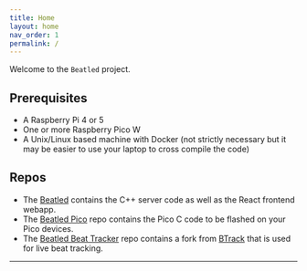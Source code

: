 ```yaml
---
title: Home
layout: home
nav_order: 1
permalink: /
---
```


Welcome to the `Beatled` project.

## Prerequisites

- A Raspberry Pi 4 or 5
- One or more Raspberry Pico W
- A Unix/Linux based machine with Docker (not strictly necessary but it may be easier to use your laptop to cross compile the code)

## Repos

- The [Beatled](https://github.com/oost/beatled) contains the C++ server code as well as the React frontend webapp.
- The [Beatled Pico](https://github.com/oost/beatled-pico) repo contains the Pico C code to be flashed on your Pico devices.
- The [Beatled Beat Tracker](https://github.com/oost/beatled-beat-tracker) repo contains a fork from [BTrack](https://github.com/adamstark/BTrack) that is used for live beat tracking.

---

[^1]: [It can take up to 10 minutes for changes to your site to publish after you push the changes to GitHub](https://docs.github.com/en/pages/setting-up-a-github-pages-site-with-jekyll/creating-a-github-pages-site-with-jekyll#creating-your-site).

[Just the Docs]: https://just-the-docs.github.io/just-the-docs/
[GitHub Pages]: https://docs.github.com/en/pages
[README]: https://github.com/just-the-docs/just-the-docs-template/blob/main/README.md
[Jekyll]: https://jekyllrb.com
[GitHub Pages / Actions workflow]: https://github.blog/changelog/2022-07-27-github-pages-custom-github-actions-workflows-beta/
[use this template]: https://github.com/just-the-docs/just-the-docs-template/generate
